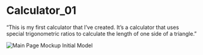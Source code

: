 # Calculator_01
“This is my first calculator that I’ve created. It’s a calculator that uses special trigonometric ratios to calculate the length of one side of a triangle.”

![Main Page Mockup Initial Model](https://github.com/cookie8py/Calculator_01/assets/150639647/ddc008c2-b258-4421-b66c-1511eb479898)
